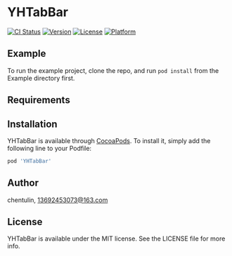 # YHTabBar

[![CI Status](https://img.shields.io/travis/chentulin/YHTabBar.svg?style=flat)](https://travis-ci.org/chentulin/YHTabBar)
[![Version](https://img.shields.io/cocoapods/v/YHTabBar.svg?style=flat)](https://cocoapods.org/pods/YHTabBar)
[![License](https://img.shields.io/cocoapods/l/YHTabBar.svg?style=flat)](https://cocoapods.org/pods/YHTabBar)
[![Platform](https://img.shields.io/cocoapods/p/YHTabBar.svg?style=flat)](https://cocoapods.org/pods/YHTabBar)

## Example

To run the example project, clone the repo, and run `pod install` from the Example directory first.

## Requirements

## Installation

YHTabBar is available through [CocoaPods](https://cocoapods.org). To install
it, simply add the following line to your Podfile:

```ruby
pod 'YHTabBar'
```

## Author

chentulin, 13692453073@163.com

## License

YHTabBar is available under the MIT license. See the LICENSE file for more info.
